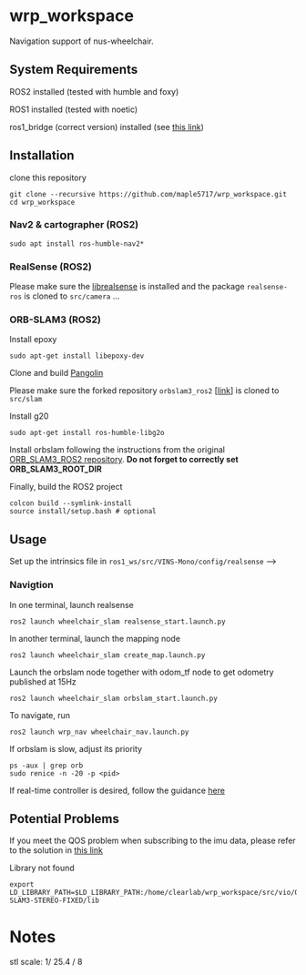# wrp_workspace #
Navigation support of nus-wheelchair. 

## System Requirements ##
ROS2 installed (tested with humble and foxy)

ROS1 installed (tested with noetic)

ros1_bridge (correct version) installed (see [this link](https://github.com/ros2/ros1_bridge))

## Installation ##
clone this repository 
```
git clone --recursive https://github.com/maple5717/wrp_workspace.git
cd wrp_workspace 
```
### Nav2 & cartographer (ROS2) ###
<!-- Please refer to the [installation guide](https://docs.nav2.org/getting_started/index.html) -->
```
sudo apt install ros-humble-nav2*
```
<!-- sudo apt install ros-humble-nav2-bringup
sudo apt install ros-humble-cartographer
sudo apt install ros-humble-cartographer-ros -->

<!-- install Cartographer using [this link](https://ros2-industrial-workshop.readthedocs.io/en/latest/_source/navigation/ROS2-Cartographer.html) -->


### RealSense (ROS2) ###
Please make sure the [librealsense](https://github.com/IntelRealSense/librealsense) is installed and the package ```realsense-ros``` is cloned to ```src/camera```
...

<!-- ### gmapping (ROS1) ###
```
sudo apt install ros-noetic-gmapping
``` -->

<!-- ### VIO (ROS1) ###
In this project, we use the HKUST VINS-Mono VIO. Please follow the guidance in this [forked repository](https://github.com/maple5717/VINS-Mono) to build up the dependencies.  -->

### ORB-SLAM3 (ROS2) ###
 Install epoxy
```
sudo apt-get install libepoxy-dev
```
Clone and build [Pangolin](https://github.com/stevenlovegrove/Pangolin)


Please make sure the forked repository ```orbslam3_ros2```  [[link](github.com/maple5717/orbslam3_ros2)] is cloned to ```src/slam```

Install g20
```
sudo apt-get install ros-humble-libg2o
```
Install orbslam following the instructions from the original [ORB_SLAM3_ROS2 repository](github.com/zang09/ORB_SLAM3_ROS2). **Do not forget to correctly set ORB_SLAM3_ROOT_DIR**



Finally, build the ROS2 project 
```
colcon build --symlink-install
source install/setup.bash # optional
```

<!-- Build the ROS1 project 
```
cd ros1_ws
catkin build
source devel/setup.bash # optional
``` -->


## Usage ##
<!-- ### Camera intrinsics setup ###
<!-- Please set up the camera intrinsics in ```src/slam/wheelchair_slam/config/RealSense_D435i.yaml``` -->
Set up the intrinsics file in ```ros1_ws/src/VINS-Mono/config/realsense``` -->


### Navigtion ###
In one terminal, launch realsense
<!-- ```
ros2 launch realsense2_camera rs_launch.py   unite_imu_method:=2 align_depth.enable:=true enable_accel:=true enable_gyro:=true 
``` -->
```
ros2 launch wheelchair_slam realsense_start.launch.py
```
In another terminal, launch the mapping node
```
ros2 launch wheelchair_slam create_map.launch.py
```
Launch the orbslam node together with odom_tf node to get odometry published at 15Hz
```
ros2 launch wheelchair_slam orbslam_start.launch.py
```
To navigate, run
```
ros2 launch wrp_nav wheelchair_nav.launch.py 
```

If orbslam is slow, adjust its priority
```
ps -aux | grep orb
sudo renice -n -20 -p <pid>
```

If real-time controller is desired, follow the guidance [here](https://docs.nav2.org/configuration/packages/configuring-controller-server.html#parameters)

<!-- ### ROS1 nodes ###
In one terminal, start the ros1 bridge 
```
ros2 run ros1_bridge dynamic_bridge 
```

THen go to the ros1_ws
```
cd ros1_ws
```
Open another two terminals, run the VIO and gmapping node: 
```
roslaunch vins_estimator realsense_color.launch # make sure the realsense configuration file is set up correctly before running thie node! 
roslaunch mapping gmapping.launch
```

To save the map, run 
```
ros2 run nav2_map_server map_saver_cli -t /map -f ssi --ros-args -p save_map_timeout:=100
```

### Record Topics (ROS1) ###
```
rosbag record -O test_d435i /camera/camera/color/image_raw /camera/camera/aligned_depth_to_color/image_raw  /vins_estimator/odometry 
```
rosbag record -O test_hector_d435i /camera/camera/color/image_raw /camera/camera/aligned_depth_to_color/image_raw /tf /tf_static -->

## Potential Problems ##
If you meet the QOS problem when subscribing to the imu data, please refer to the solution in [this link](https://github.com/IntelRealSense/realsense-ros/issues/3033#issuecomment-1983139591)

Library not found
```
export LD_LIBRARY_PATH=$LD_LIBRARY_PATH:/home/clearlab/wrp_workspace/src/vio/ORB-SLAM3-STEREO-FIXED/lib
```



# Notes #
stl scale: 1/ 25.4 / 8
<!-- add moveit_config.move_group_capabilities = {"capabilities": "move_group/ExecuteTaskSolutionCapability"} to config files -->
<!-- todo: 
1. try to run mapping and filtering in ros1 -->
